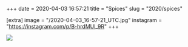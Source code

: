 +++
date = 2020-04-03 16:57:21
title = "Spices"
slug = "2020/spices"

[extra]
image = "/2020-04-03_16-57-21_UTC.jpg"
instagram = "https://instagram.com/p/B-hrdMUl_9R"
+++

<img src="/2020-04-03_16-57-21_UTC.jpg" />
